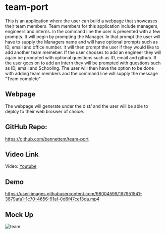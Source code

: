 # team-port

This is an application where the user can build a webpage that showcases their team members. Team members for this application include managers, engineers and interns.
In the command line the user is presented with a few prompts. It will begin by prompting the Manager. In that prompt the user will have to supply the Managers name
and will have optional prompts such as ID, email and office number. It will then prompt the user if they would like to add another team memeber. 
If the user chooses to add an engineer they will again be prompted with optional questions such as ID, email and github. If the user goes on to add an Intern
they will be prompted with questions such as ID, email and Schooling. The user will then have the option to be done with adding team members and the command line will 
supply the message "Team complete"

## Webpage

The webpage will generate under the dist/ and the user will be able to deploy to their web broswer of choice. 

## GitHub Repo: 

https://github.com/bennettem/team-port

## Video Link 

Video: [Youtube](https://youtu.be/Hs8SQgJvEm0)

## Demo

https://user-images.githubusercontent.com/98004599/167951541-3879afa1-1c70-4656-91af-0d6f47cef3da.mp4

## Mock Up

![team](https://user-images.githubusercontent.com/98004599/167951715-c535f879-cbde-4ed4-a1c3-029b272541d8.jpg)

